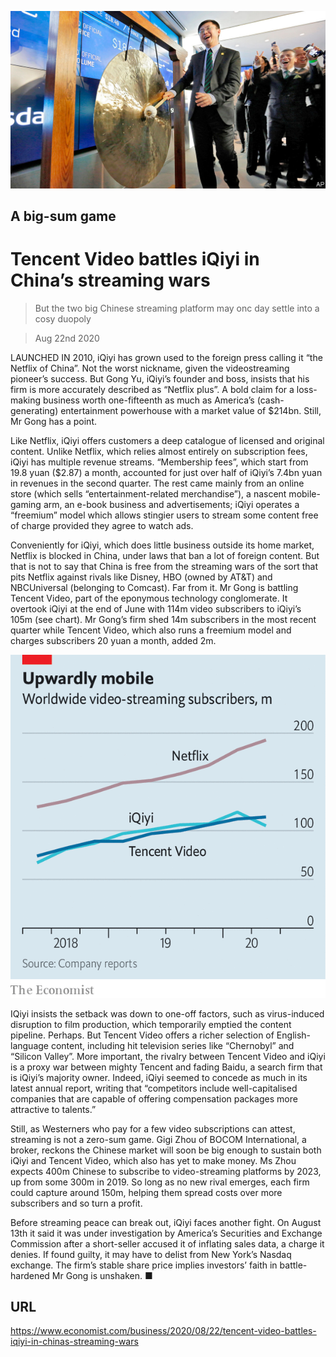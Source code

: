 ![](./images/20200822_WBP003_0.jpg)

## A big-sum game

# Tencent Video battles iQiyi in China’s streaming wars

> But the two big Chinese streaming platform may onc day settle into a cosy duopoly

> Aug 22nd 2020

LAUNCHED IN 2010, iQiyi has grown used to the foreign press calling it “the Netflix of China”. Not the worst nickname, given the videostreaming pioneer’s success. But Gong Yu, iQiyi’s founder and boss, insists that his firm is more accurately described as “Netflix plus”. A bold claim for a loss-making business worth one-fifteenth as much as America’s (cash-generating) entertainment powerhouse with a market value of $214bn. Still, Mr Gong has a point.

Like Netflix, iQiyi offers customers a deep catalogue of licensed and original content. Unlike Netflix, which relies almost entirely on subscription fees, iQiyi has multiple revenue streams. “Membership fees”, which start from 19.8 yuan ($2.87) a month, accounted for just over half of iQiyi’s 7.4bn yuan in revenues in the second quarter. The rest came mainly from an online store (which sells “entertainment-related merchandise”), a nascent mobile-gaming arm, an e-book business and advertisements; iQiyi operates a “freemium” model which allows stingier users to stream some content free of charge provided they agree to watch ads.

Conveniently for iQiyi, which does little business outside its home market, Netflix is blocked in China, under laws that ban a lot of foreign content. But that is not to say that China is free from the streaming wars of the sort that pits Netflix against rivals like Disney, HBO (owned by AT&T) and NBCUniversal (belonging to Comcast). Far from it. Mr Gong is battling Tencent Video, part of the eponymous technology conglomerate. It overtook iQiyi at the end of June with 114m video subscribers to iQiyi’s 105m (see chart). Mr Gong’s firm shed 14m subscribers in the most recent quarter while Tencent Video, which also runs a freemium model and charges subscribers 20 yuan a month, added 2m.



![](./images/20200822_WBC244.png)

IQiyi insists the setback was down to one-off factors, such as virus-induced disruption to film production, which temporarily emptied the content pipeline. Perhaps. But Tencent Video offers a richer selection of English-language content, including hit television series like “Chernobyl” and “Silicon Valley”. More important, the rivalry between Tencent Video and iQiyi is a proxy war between mighty Tencent and fading Baidu, a search firm that is iQiyi’s majority owner. Indeed, iQiyi seemed to concede as much in its latest annual report, writing that “competitors include well-capitalised companies that are capable of offering compensation packages more attractive to talents.”

Still, as Westerners who pay for a few video subscriptions can attest, streaming is not a zero-sum game. Gigi Zhou of BOCOM International, a broker, reckons the Chinese market will soon be big enough to sustain both iQiyi and Tencent Video, which also has yet to make money. Ms Zhou expects 400m Chinese to subscribe to video-streaming platforms by 2023, up from some 300m in 2019. So long as no new rival emerges, each firm could capture around 150m, helping them spread costs over more subscribers and so turn a profit.

Before streaming peace can break out, iQiyi faces another fight. On August 13th it said it was under investigation by America’s Securities and Exchange Commission after a short-seller accused it of inflating sales data, a charge it denies. If found guilty, it may have to delist from New York’s Nasdaq exchange. The firm’s stable share price implies investors’ faith in battle-hardened Mr Gong is unshaken. ■

## URL

https://www.economist.com/business/2020/08/22/tencent-video-battles-iqiyi-in-chinas-streaming-wars
